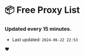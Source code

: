 # :package: Free Proxy List
### Updated every 15 minutes.

- Last updated: `2024-06-22 22:53`

:heart:
